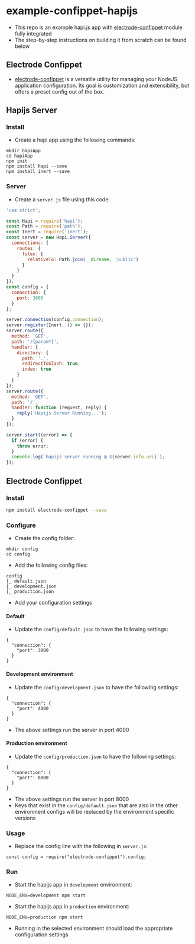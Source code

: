 # example-confippet-hapijs
* This repo is an example hapi.js app with [electrode-confippet] module fully integrated
* The step-by-step instructions on building it from scratch can be found below

## Electrode Confippet
* [electrode-confippet] is a versatile utility for managing your NodeJS
application configuration. Its goal is customization and extensibility, but offers a preset config out of the box.

## Hapijs Server

### Install
* Create a hapi app using the following commands:

```
mkdir hapiApp
cd hapiApp
npm init
npm install hapi --save
npm install inert --save
```

### Server
* Create a `server.js` file using this code:

```js
'use strict';

const Hapi = require('hapi');
const Path = require('path');
const Inert = require('inert');
const server = new Hapi.Server({
  connections: {
    routes: {
      files: {
        relativeTo: Path.join(__dirname, 'public')
      }
    }
  }
});
const config = {
  connection: {
    port: 3000
  }
};

server.connection(config.connection);
server.register(Inert, () => {});
server.route({
  method: 'GET',
  path: '/{param*}',
  handler: {
    directory: {
      path: '.',
      redirectToSlash: true,
      index: true
    }
  }
});
server.route({
  method: 'GET',
  path: '/',
  handler: function (request, reply) {
    reply('Hapijs Server Running...');
  }
});

server.start((error) => {
  if (error) {
    throw error;
  }
  console.log(`hapijs server running @ ${server.info.uri}`);
});
```

## Electrode Confippet

### Install

```bash
npm install electrode-confippet --save
```

### Configure
* Create the config folder:

```
mkdir config
cd config
```

* Add the following config files:

```
config
|_ default.json
|_ development.json
|_ production.json
```

* Add your configuration settings

#### Default
* Update the `config/default.json` to have the following settings:

```
{
  "connection": {
    "port": 3000
  }
}
```

#### Development environment
* Update the `config/development.json` to have the following settings:

```
{
  "connection": {
    "port": 4000
  }
}
```

* The above settings run the server in port 4000

#### Production environment
- Update the `config/production.json` to have the following settings:

```
{
  "connection": {
    "port": 8000
  }
}
```

* The above settings run the server in port 8000
* Keys that exist in the `config/default.json` that are also in the other environment configs will be replaced by the environment specific versions

### Usage
* Replace the config line with the following in `server.js`:

```
const config = require("electrode-confippet").config;
```

### Run
* Start the hapijs app in `development` environment:

```
NODE_ENV=development npm start
```

* Start the hapijs app in `production` environment:

```
NODE_ENV=production npm start
```

* Running in the selected environment should load the appropriate configuration settings

[electrode-confippet]: https://github.com/electrode-io/electrode-confippet
